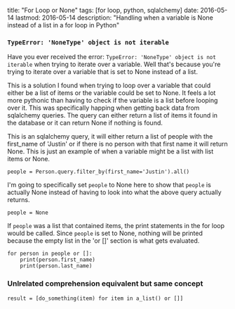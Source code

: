 title: "For Loop or None"
tags: [for loop, python, sqlalchemy]
date: 2016-05-14
lastmod: 2016-05-14
description: "Handling when a variable is None instead of a list in a for loop in Python"

### `TypeError: 'NoneType' object is not iterable`

Have you ever received the error: `TypeError: 'NoneType' object is not iterable` when trying to iterate over a variable. Well that's because you're trying to iterate over a variable that is set to None instead of a list.

This is a solution I found when trying to loop over a variable that could either be a list of items or the variable could be set to None. It feels a lot more pythonic than having to check if the variable is a list before looping over it. This was specifically happing when getting back data from sqlalchemy queries. The query can either return a list of items it found in the database or it can return None if nothing is found.


This is an sqlalchemy query, it will either return a list of people with the first_name of 'Justin' or if there is no person with that first name it will return None. This is just an example of when a variable might be a list with list items or None.

    people = Person.query.filter_by(first_name='Justin').all()

I'm going to specifically set `people` to None here to show that `people` is actually None instead of having to look into what the above query actually returns.

    people = None

If `people` was a list that contained items, the print statements in the for loop would be called. Since `people` is set to None, nothing will be printed because the empty list in the 'or []' section is what gets evaluated.

    for person in people or []:
        print(person.first_name)
        print(person.last_name)



### Unlrelated comprehension equivalent but same concept

    result = [do_something(item) for item in a_list() or []]
